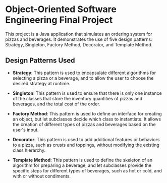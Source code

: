 # Object-Oriented Software Engineering Final Project

This project is a Java application that simulates an ordering system for pizzas and beverages. It demonstrates the use of five design patterns: Strategy, Singleton, Factory Method, Decorator, and Template Method.

## Design Patterns Used

- **Strategy**: This pattern is used to encapsulate different algorithms for selecting a pizza or a beverage, and to allow the user to choose the desired strategy at runtime.

- **Singleton**: This pattern is used to ensure that there is only one instance of the classes that store the inventory quantities of pizzas and beverages, and the total cost of the order.

- **Factory Method**: This pattern is used to define an interface for creating an object, but let subclasses decide which class to instantiate. It allows the creation of different types of pizzas and beverages based on the user's input.

- **Decorator**: This pattern is used to add additional features or behaviors to a pizza, such as crusts and toppings, without modifying the existing class hierarchy.

- **Template Method**: This pattern is used to define the skeleton of an algorithm for preparing a beverage, and let subclasses provide the specific steps for different types of beverages, such as hot or cold, and with or without condiments.